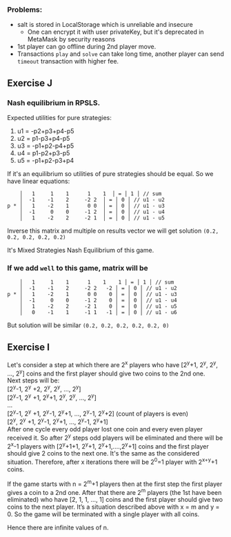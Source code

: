 ### Problems:
* salt is stored in LocalStorage which is unreliable and insecure
  * One can encrypt it with user privateKey, but it's deprecated in MetaMask by security reasons
* 1st player can go offline during 2nd player move. 
* Transactions `play` and `solve` can take long time, another player can send `timeout` transaction with higher fee. 


## Exercise J

### Nash equilibrium in RPSLS.
Expected utilities for pure strategies:
1. u1 = -p2+p3+p4-p5
2. u2 = p1-p3+p4-p5
3. u3 = -p1+p2-p4+p5
4. u4 = p1-p2+p3-p5
5. u5 = -p1+p2-p3+p4

If it's an equilibrium so utilities of pure strategies should be equal. So we have linear equations:
```
    │   1     1    1      1    1  │ = │ 1 │ // sum
    │  -1    -1    2     -2	2  │ = │ 0 │ // u1 - u2
p * │   1    -2    1      0	0  │ = │ 0 │ // u1 - u3
    │  -1     0    0     -1	2  │ = │ 0 │ // u1 - u4
    │   1    -2    2     -2	1  │ = │ 0 │ // u1 - u5
```
Inverse this matrix and multiple on results vector we will get solution 
`(0.2, 0.2, 0.2, 0.2, 0.2)`

It's Mixed Strategies Nash Equilibrium of this game.

### If we add `well` to this game, matrix will be
```
    │   1     1    1      1    1    1 │ = │ 1 │ // sum
    │  -1    -1    2     -2	2   -2 │ = │ 0 │ // u1 - u2
p * │   1    -2    1      0	0    0 │ = │ 0 │ // u1 - u3
    │  -1     0    0     -1	2    0 │ = │ 0 │ // u1 - u4
    │   1    -2    2     -2	1    0 │ = │ 0 │ // u1 - u5
    │   0    -1    1     -1	1   -1 │ = │ 0 │ // u1 - u6
```
But solution will be similar `(0.2, 0.2, 0.2, 0.2, 0.2, 0)`


## Exercise I

Let's consider a step at which there are 2<sup>x</sup> players who have [2<sup>y</sup>+1, 2<sup>y</sup>, 2<sup>y</sup>, …, 2<sup>y</sup>] coins and the first player should give two coins to the 2nd one. <br/>
Next steps will be:<br/>
[2<sup>y</sup>-1, 2<sup>y</sup> +2, 2<sup>y</sup>, 2<sup>y</sup>, …, 2<sup>y</sup>]<br/>
[2<sup>y</sup>-1, 2<sup>y</sup> +1, 2<sup>y</sup>+1, 2<sup>y</sup>, 2<sup>y</sup>, …, 2<sup>y</sup>]<br/>
…<br/>
[2<sup>y</sup>-1, 2<sup>y</sup> +1, 2<sup>y</sup>-1, 2<sup>y</sup>+1, …, 2<sup>y</sup>-1, 2<sup>y</sup>+2] (count of players is even)<br/>
[2<sup>y</sup>, 2<sup>y</sup> +1, 2<sup>y</sup>-1, 2<sup>y</sup>+1, …, 2<sup>y</sup>-1, 2<sup>y</sup>+1]<br/>
After one cycle every odd player lost one coin and every even player received it. So after 2<sup>y</sup> steps odd players will be eliminated and there will be 2<sup>x</sup>-1 players with [2<sup>y</sup>+1+1, 2<sup>y</sup>+1, 2<sup>y</sup>+1,....,2<sup>y</sup>+1] coins and the first player should give 2 coins to the next one. It's the same as the considered situation. Therefore, after x iterations there will be 2<sup>0</sup>=1 player with 2<sup>x+y</sup>+1 coins.

If the game starts with n = 2<sup>m</sup>+1 players then at the first step the first player gives a coin to a 2nd one. After that there are 2<sup>m</sup> players (the 1st have been eliminated) who have [2, 1, 1, …, 1] coins and the first player should give two coins to the next player. It’s a situation described above with x = m and y = 0. So the game will be terminated with a single player with all coins.

Hence there are infinite values of n. 
